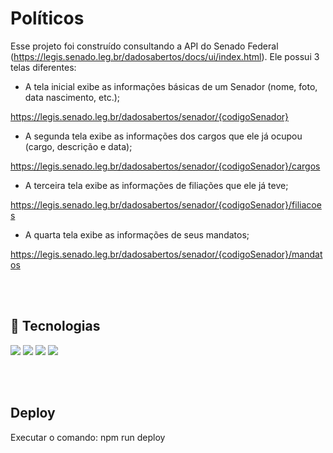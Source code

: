 # Políticos

Esse projeto foi construído consultando a API do Senado Federal (https://legis.senado.leg.br/dadosabertos/docs/ui/index.html). Ele possui 3 telas diferentes:

- A tela inicial exibe as informações básicas de um Senador (nome, foto, data nascimento, etc.);

https://legis.senado.leg.br/dadosabertos/senador/{codigoSenador}

- A segunda tela exibe as informações dos cargos que ele já ocupou (cargo, descrição e data);

https://legis.senado.leg.br/dadosabertos/senador/{codigoSenador}/cargos

- A terceira tela exibe as informações de filiações que ele já teve;

https://legis.senado.leg.br/dadosabertos/senador/{codigoSenador}/filiacoes

 - A quarta tela exibe as informações de seus mandatos;

https://legis.senado.leg.br/dadosabertos/senador/{codigoSenador}/mandatos 


<br><br>
## 🚀 Tecnologias
<div>
  <img loading="lazy" src="https://img.shields.io/badge/HTML5-E34F26?style=for-the-badge&logo=html5&logoColor=white">  
  <img loading="lazy" src="https://img.shields.io/badge/JavaScript-323330?style=for-the-badge&logo=javascript&logoColor=F7DF1E">
  <img loading="lazy" src="https://img.shields.io/badge/CSS3-1572B6?style=for-the-badge&logo=css3&logoColor=white">
  <img loading="lazy" src="https://img.shields.io/badge/React-20232A?style=for-the-badge&logo=react&logoColor=61DAFB">
</div>

<br><br>
## Deploy
Executar o comando: npm run deploy
